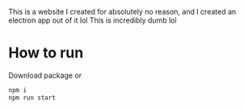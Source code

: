 This is a website I created for absolutely no reason, and I created an electron app out of it lol
This is incredibly dumb lol


# How to run
Download package or

``` bash
npm i
npm run start
```
